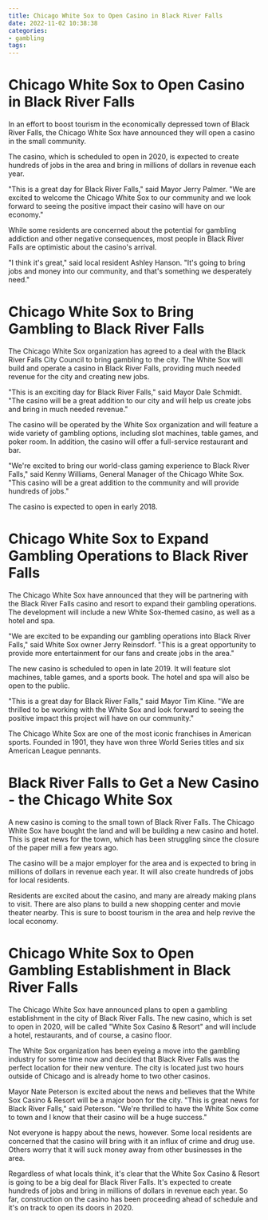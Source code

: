```yaml
---
title: Chicago White Sox to Open Casino in Black River Falls
date: 2022-11-02 10:38:38
categories:
- gambling
tags:
---
```



#  Chicago White Sox to Open Casino in Black River Falls

In an effort to boost tourism in the economically depressed town of Black River Falls, the Chicago White Sox have announced they will open a casino in the small community.

The casino, which is scheduled to open in 2020, is expected to create hundreds of jobs in the area and bring in millions of dollars in revenue each year.

"This is a great day for Black River Falls," said Mayor Jerry Palmer. "We are excited to welcome the Chicago White Sox to our community and we look forward to seeing the positive impact their casino will have on our economy."

While some residents are concerned about the potential for gambling addiction and other negative consequences, most people in Black River Falls are optimistic about the casino's arrival.

"I think it's great," said local resident Ashley Hanson. "It's going to bring jobs and money into our community, and that's something we desperately need."

#  Chicago White Sox to Bring Gambling to Black River Falls

The Chicago White Sox organization has agreed to a deal with the Black River Falls City Council to bring gambling to the city. The White Sox will build and operate a casino in Black River Falls, providing much needed revenue for the city and creating new jobs.

"This is an exciting day for Black River Falls," said Mayor Dale Schmidt. "The casino will be a great addition to our city and will help us create jobs and bring in much needed revenue."

The casino will be operated by the White Sox organization and will feature a wide variety of gambling options, including slot machines, table games, and poker room. In addition, the casino will offer a full-service restaurant and bar.

"We're excited to bring our world-class gaming experience to Black River Falls," said Kenny Williams, General Manager of the Chicago White Sox. "This casino will be a great addition to the community and will provide hundreds of jobs."

The casino is expected to open in early 2018.

#  Chicago White Sox to Expand Gambling Operations to Black River Falls

The Chicago White Sox have announced that they will be partnering with the Black River Falls casino and resort to expand their gambling operations. The development will include a new White Sox-themed casino, as well as a hotel and spa.

"We are excited to be expanding our gambling operations into Black River Falls," said White Sox owner Jerry Reinsdorf. "This is a great opportunity to provide more entertainment for our fans and create jobs in the area."

The new casino is scheduled to open in late 2019. It will feature slot machines, table games, and a sports book. The hotel and spa will also be open to the public.

"This is a great day for Black River Falls," said Mayor Tim Kline. "We are thrilled to be working with the White Sox and look forward to seeing the positive impact this project will have on our community."

The Chicago White Sox are one of the most iconic franchises in American sports. Founded in 1901, they have won three World Series titles and six American League pennants.

#  Black River Falls to Get a New Casino - the Chicago White Sox

A new casino is coming to the small town of Black River Falls. The Chicago White Sox have bought the land and will be building a new casino and hotel. This is great news for the town, which has been struggling since the closure of the paper mill a few years ago.

The casino will be a major employer for the area and is expected to bring in millions of dollars in revenue each year. It will also create hundreds of jobs for local residents.

Residents are excited about the casino, and many are already making plans to visit. There are also plans to build a new shopping center and movie theater nearby. This is sure to boost tourism in the area and help revive the local economy.

#  Chicago White Sox to Open Gambling Establishment in Black River Falls

The Chicago White Sox have announced plans to open a gambling establishment in the city of Black River Falls. The new casino, which is set to open in 2020, will be called "White Sox Casino & Resort" and will include a hotel, restaurants, and of course, a casino floor.

The White Sox organization has been eyeing a move into the gambling industry for some time now and decided that Black River Falls was the perfect location for their new venture. The city is located just two hours outside of Chicago and is already home to two other casinos.

Mayor Nate Peterson is excited about the news and believes that the White Sox Casino & Resort will be a major boon for the city. "This is great news for Black River Falls," said Peterson. "We're thrilled to have the White Sox come to town and I know that their casino will be a huge success."

Not everyone is happy about the news, however. Some local residents are concerned that the casino will bring with it an influx of crime and drug use. Others worry that it will suck money away from other businesses in the area.

Regardless of what locals think, it's clear that the White Sox Casino & Resort is going to be a big deal for Black River Falls. It's expected to create hundreds of jobs and bring in millions of dollars in revenue each year. So far, construction on the casino has been proceeding ahead of schedule and it's on track to open its doors in 2020.